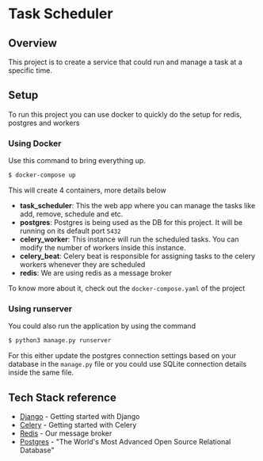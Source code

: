 # Task Scheduler
## Overview
This project is to create a service that could run and manage a task at a specific time.

## Setup
To run this project you can use docker to quickly do the setup for redis, postgres and workers

### Using Docker
Use this command to bring everything up.    
```sh
$ docker-compose up
```

This will create 4 containers, more details below
- **task_scheduler**: This the web app where you can manage the tasks like add, remove, schedule and etc.
- **postgres**: Postgres is being used as the DB for this project. It will be running on its default port ```5432```
- **celery_worker**: This instance will run the scheduled tasks. You can modify the number of workers inside this instance.
- **celery_beat**: Celery beat is responsible for assigning tasks to the celery workers whenever they are scheduled
- **redis**: We are using redis as a message broker

To know more about it, check out the ```docker-compose.yaml``` of the project

### Using runserver
You could also run the application by using the command
```sh
$ python3 manage.py runserver
```
For this either update the postgres connection settings based on your database in the ```manage.py``` file or you could use SQLite connection details inside the same file.

## Tech Stack reference

* [Django](https://www.djangoproject.com/start/) - Getting started with Django
* [Celery](https://docs.celeryproject.org/en/stable/getting-started/first-steps-with-celery.html) - Getting started with Celery
* [Redis](https://redis.io/) - Our message broker
* [Postgres](https://www.postgresql.org/) - "The World's Most Advanced Open Source Relational Database"
